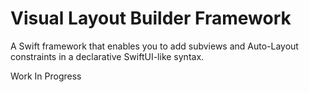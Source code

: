 # Visual Layout Builder Framework

A Swift framework that enables you to add subviews and Auto-Layout constraints in a declarative SwiftUI-like syntax.

Work In Progress
